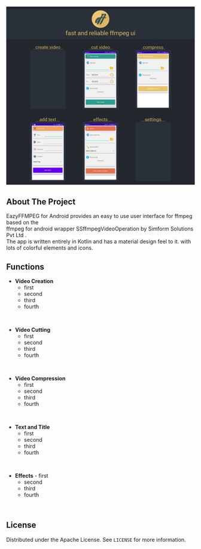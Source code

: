 <p align="center">
<img src="https://github.com/fj-gruenewald/EazyFFMPEG/blob/main/img/header.png" width="1080">
  </p>
  
## About The Project

EazyFFMPEG for Android provides an easy to use user interface for ffmpeg based on the <br/>
ffmpeg for android wrapper SSffmpegVideoOperation by Simform Solutions Pvt Ltd . <br/>
The app is written entirely in Kotlin and has a material design feel to it. with lots of colorful elements and icons.

## Functions
 - **Video Creation**
      - first
      - second
      - third
      - fourth
<br/>

 - **Video Cutting**
      - first
      - second
      - third
      - fourth
<br/>

 - **Video Compression**
      - first
      - second
      - third
      - fourth
<br/>

 - **Text and Title**
      - first
      - second
      - third
      - fourth
<br/>

 - **Effects**
       - first
      - second
      - third
      - fourth
<br/>

  <!-- LICENSE -->
## License

Distributed under the Apache License. See `LICENSE` for more information.
